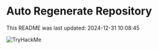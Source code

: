 # Auto Regenerate Repository

This README was last updated: 2024-12-31 10:08:45

 ![TryHackMe](https://tryhackme.com/badge/533634)